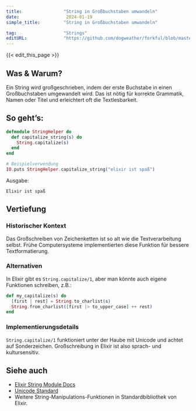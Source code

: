 ```yaml
---
title:                "String in Großbuchstaben umwandeln"
date:                  2024-01-19
simple_title:         "String in Großbuchstaben umwandeln"

tag:                  "Strings"
editURL:              "https://github.com/dogweather/forkful/blob/master/content/de/elixir/capitalizing-a-string.md"
---
```


{{< edit_this_page >}}

## Was & Warum?
Ein String wird großgeschrieben, indem der erste Buchstabe in einen Großbuchstaben umgewandelt wird. Das ist nötig für korrekte Grammatik, Namen oder Titel und erleichtert oft die Textlesbarkeit.

## So geht’s:
```elixir
defmodule StringHelper do
  def capitalize_string(s) do
    String.capitalize(s)
  end
end

# Beispielverwendung
IO.puts StringHelper.capitalize_string("elixir ist spaß")
```
Ausgabe:
```
Elixir ist spaß
```

## Vertiefung
### Historischer Kontext
Das Großschreiben von Zeichenketten ist so alt wie die Textverarbeitung selbst. Frühe Computersysteme implementierten diese Funktion für bessere Textformatierung.

### Alternativen
In Elixir gibt es `String.capitalize/1`, aber man könnte auch eigene Funktionen schreiben, z.B.:
```elixir
def my_capitalize(s) do
  [first | rest] = String.to_charlist(s)
  String.from_charlist([first |> to_upper_case] ++ rest)
end
```
### Implementierungsdetails
`String.capitalize/1` funktioniert unter der Haube mit Unicode und achtet auf Sonderzeichen. Großschreibung in Elixir ist also sprach- und kultursensitiv.

## Siehe auch
- [Elixir String Module Docs](https://hexdocs.pm/elixir/String.html)
- [Unicode Standard](http://www.unicode.org/versions/latest/)
- Weitere String-Manipulations-Funktionen in Standardbibliothek von Elixir.
